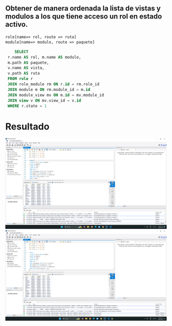 ## Obtener de manera ordenada la lista de vistas y modulos a los que tiene acceso un rol en estado activo. 
    role[name=> rol, route => ruta]
    module[name=> modulo, route => paquete]
    
```sql
    SELECT 
 r.name AS rol, m.name AS modulo,
 m.path AS paquete,
 v.name AS vista, 
 v.path AS ruta 
 FROM role r
 JOIN role_module rm ON r.id = rm.role_id
 JOIN module m ON rm.module_id = m.id 
 JOIN module_view mv ON m.id = mv.module_id 
 JOIN view v ON mv.view_id = v.id 
 WHERE r.state = 1 
 ```
 
 # Resultado

 ![caso1](img/caso1.png)
 ![completa](img/completa.png)